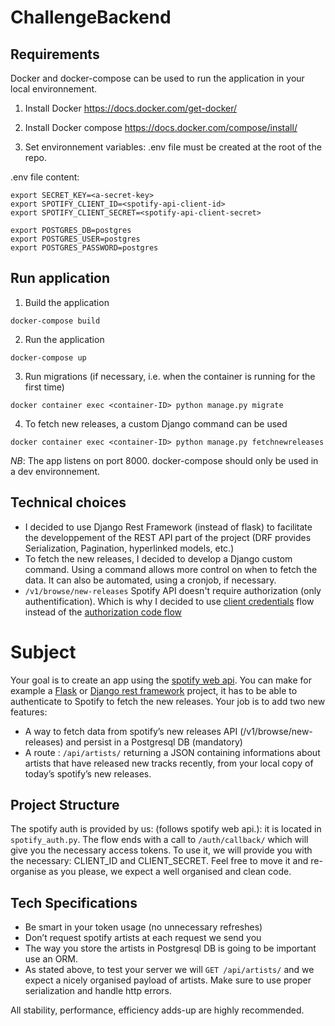 # ChallengeBackend

## Requirements

Docker and docker-compose can be used to run the application in your local environnement.

1. Install Docker
https://docs.docker.com/get-docker/

2. Install Docker compose
https://docs.docker.com/compose/install/

3. Set environnement variables: .env file must be created at the root of the repo.

.env file content:
```
export SECRET_KEY=<a-secret-key>
export SPOTIFY_CLIENT_ID=<spotify-api-client-id>
export SPOTIFY_CLIENT_SECRET=<spotify-api-client-secret>

export POSTGRES_DB=postgres
export POSTGRES_USER=postgres
export POSTGRES_PASSWORD=postgres
```

## Run application

1. Build the application
```
docker-compose build
```

2. Run the application
```
docker-compose up
```

3. Run migrations (if necessary, i.e. when the container is running for the first time)
```
docker container exec <container-ID> python manage.py migrate
```

4. To fetch new releases, a custom Django command can be used
```
docker container exec <container-ID> python manage.py fetchnewreleases
```

*NB*: The app listens on port 8000. docker-compose should only be used in a dev environnement.

## Technical choices
- I decided to use Django Rest Framework (instead of flask) to facilitate the developpement of the REST API part of the project (DRF provides Serialization, Pagination, hyperlinked models, etc.)
- To fetch the new releases, I decided to develop a Django custom command. Using a command allows more control on when to fetch the data. It can also be automated, using a cronjob, if necessary.
- `/v1/browse/new-releases` Spotify API doesn't require authorization (only authentification). Which is why I decided to use [client credentials](https://developer.spotify.com/documentation/general/guides/authorization-guide/#client-credentials-flow) flow instead of the [authorization code flow](https://developer.spotify.com/documentation/general/guides/authorization-guide/#authorization-code-flow)


# Subject

Your goal is to create an app using the [spotify web api](https://developer.spotify.com/documentation/web-api/). You can make for example a [Flask](https://flask.palletsprojects.com/en/1.1.x/) or [Django rest framework](https://www.django-rest-framework.org/) project, it has to be able to authenticate to Spotify to fetch the new releases. Your job is to add two new features:
- A way to fetch data from spotify’s new releases API (/v1/browse/new-releases) and persist in a Postgresql DB (mandatory)
- A route : `/api/artists/` returning a JSON containing informations about artists that have released new tracks recently, from your local copy of today’s spotify’s new releases.

## Project Structure
The spotify auth is provided by us: (follows spotify web api.): it is located in `spotify_auth.py`.
The flow ends with a call to `/auth/callback/` which will give you the necessary access tokens.
To use it, we will provide you with the necessary: CLIENT_ID and CLIENT_SECRET.
Feel free to move it and re-organise as you please, we expect a well organised and clean code.
  
  
## Tech Specifications
- Be smart in your token usage (no unnecessary refreshes)
- Don’t request spotify artists at each request we send you
- The way you store the artists in Postgresql DB is going to be important use an ORM.
- As stated above, to test your server we will `GET /api/artists/` and we expect a nicely organised payload of artists. Make sure to use proper serialization and handle http errors.

All stability, performance, efficiency adds-up are highly recommended.
